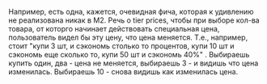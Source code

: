 Например, есть одна, кажется, очевидная фича, которая к удивлению не реализована никак в М2. Речь о tier prices, чтобы при выборе кол-ва товара, от которго начинает действовать специальная цена, пользователь видел бы эту цену, что цена меняется. 
Т.е., например, стоит "купи 3 шт, и сэкономь столько то процентов, купи 10 шт и сэкономь еще сколько то, купи 50 шт и сэкономь 40%" . Выбираешь купить один, два - цена не меняется, выбираешь 3 - и видишь что цена изменилась. Выбираешь 10 - снова видишь как изменилась цена. 